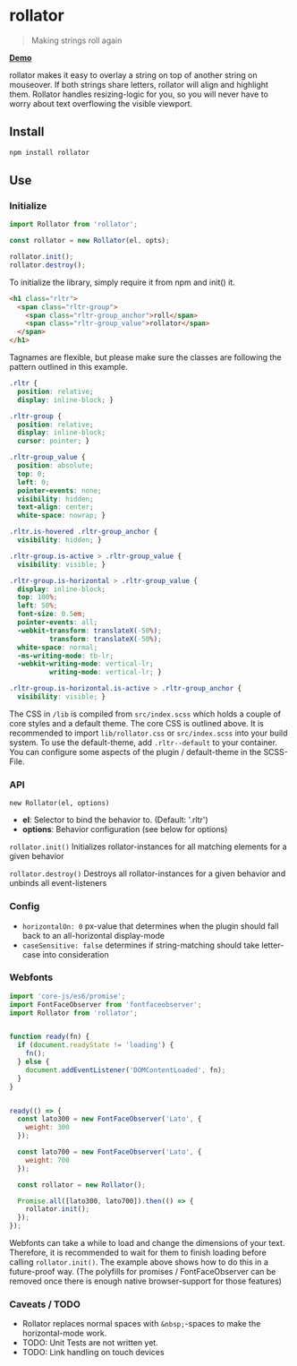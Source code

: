 # rollator

> Making strings roll again

[**Demo** ](https://felics.me/rollatorjs)

rollator makes it easy to overlay a string on top of another string on mouseover. If both strings share letters, rollator will align and highlight them. Rollator handles resizing-logic for you, so you will never have to worry about text overflowing the visible viewport.

## Install

```bash
npm install rollator
```

## Use

### Initialize

```js
import Rollator from 'rollator';

const rollator = new Rollator(el, opts);

rollator.init();
rollator.destroy();
```
To initialize the library, simply require it from npm and init() it.


```html
<h1 class="rltr">
  <span class="rltr-group">
    <span class="rltr-group_anchor">roll</span>
    <span class="rltr-group_value">rollator</span>
  </span>
</h1>
```
Tagnames are flexible, but please make sure the classes are following the pattern outlined in this example.

```css
.rltr {
  position: relative;
  display: inline-block; }

.rltr-group {
  position: relative;
  display: inline-block;
  cursor: pointer; }

.rltr-group_value {
  position: absolute;
  top: 0;
  left: 0;
  pointer-events: none;
  visibility: hidden;
  text-align: center;
  white-space: nowrap; }

.rltr.is-hovered .rltr-group_anchor {
  visibility: hidden; }

.rltr-group.is-active > .rltr-group_value {
  visibility: visible; }

.rltr-group.is-horizontal > .rltr-group_value {
  display: inline-block;
  top: 100%;
  left: 50%;
  font-size: 0.5em;
  pointer-events: all;
  -webkit-transform: translateX(-50%);
          transform: translateX(-50%);
  white-space: normal;
  -ms-writing-mode: tb-lr;
  -webkit-writing-mode: vertical-lr;
          writing-mode: vertical-lr; }

.rltr-group.is-horizontal.is-active > .rltr-group_anchor {
  visibility: visible; }
```
The CSS in `/lib` is compiled from `src/index.scss` which holds a couple of core styles and a default theme. The core CSS is outlined above. It is recommended to import `lib/rollator.css` or `src/index.scss` into your build system.
To use the default-theme, add `.rltr--default` to your container. You can configure some aspects of the plugin / default-theme in the SCSS-File.

### API

`new Rollator(el, options)`

 - **el**: Selector to bind the behavior to. (Default: '.rltr')
 - **options**: Behavior configuration (see below for options)

`rollator.init()` Initializes rollator-instances for all matching elements for a given behavior

`rollator.destroy()` Destroys all rollator-instances for a given behavior and unbinds all event-listeners

### Config

 - `horizontalOn: 0` px-value that determines when the plugin should fall back to an all-horizontal display-mode
 - `caseSensitive: false` determines if string-matching should take letter-case into consideration

### Webfonts

```js
import 'core-js/es6/promise';
import FontFaceObserver from 'fontfaceobserver';
import Rollator from 'rollator';


function ready(fn) {
  if (document.readyState != 'loading') {
    fn();
  } else {
    document.addEventListener('DOMContentLoaded', fn);
  }
}


ready(() => {
  const lato300 = new FontFaceObserver('Lato', {
    weight: 300
  });

  const lato700 = new FontFaceObserver('Lato', {
    weight: 700
  });

  const rollator = new Rollator();

  Promise.all([lato300, lato700]).then(() => {
    rollator.init();
  });
});
```
Webfonts can take a while to load and change the dimensions of your text. Therefore, it is recommended to wait for them to finish loading before calling `rollator.init()`. The example above shows how to do this in a future-proof way. (The polyfills for promises / FontFaceObserver can be removed once there is enough native browser-support for those features)

### Caveats / TODO
 - Rollator replaces normal spaces with `&nbsp;`-spaces to make the horizontal-mode work.
 - TODO: Unit Tests are not written yet.
 - TODO: Link handling on touch devices

